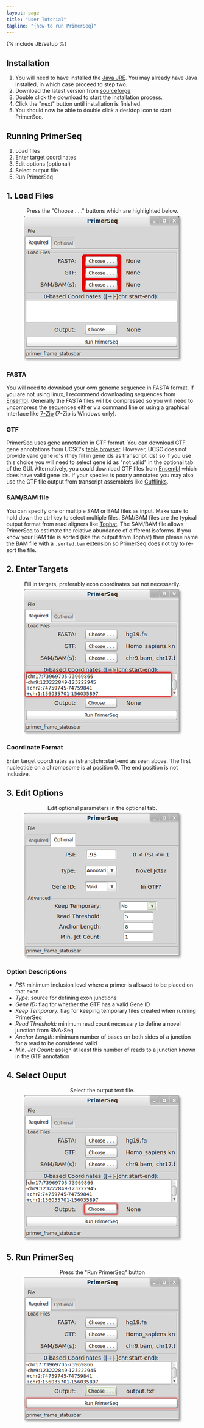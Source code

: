 ```yaml
---
layout: page
title: "User Tutorial"
tagline: "{how-to run PrimerSeq}"
---
```

{% include JB/setup %}

## Installation
1. You will need to have installed the [Java JRE](http://www.oracle.com/technetwork/java/javase/downloads/java-se-jre-7-download-432155.html).
You may already have Java installed, in which case proceed to step two.
2. Download the latest version from [sourceforge](http://sourceforge.net/projects/primerseq/files/)
3. Double click the download to start the installation process.
4. Click the "next" button until installation is finished.
5. You should now be able to double click a desktop icon to start PrimerSeq.

## Running PrimerSeq 
1. Load files
2. Enter target coordinates
3. Edit options (optional)
4. Select output file
5. Run PrimerSeq

## 1. Load Files
<center>Press the "Choose . . ." buttons which are highlighted below.</center>
<img src="load_file.png" class="img-rounded" style="display:block; margin-left:auto;margin-right:auto;" />

### FASTA
You will need to download your own genome sequence in FASTA format.
If you are not using linux, I recommend downloading sequences from [Ensembl](http://www.ensembl.org/info/data/ftp/index.html).
Generally the FASTA files will be compressed so you will need to uncompress the sequences either via command line or using a graphical interface
like [7-Zip](http://www.7-zip.org/) (7-Zip is Windows only).

### GTF
PrimerSeq uses gene annotation in GTF format. You can download GTF gene annotations from UCSC's [table browser](http://genome.ucsc.edu/cgi-bin/hgTables?command=start).
However, UCSC does not provide valid gene id's (they fill in gene ids as transcript ids) so if you use this choice you will need to select gene id as
"not valid" in the optional tab of the GUI. Alternatively, you could download GTF files from [Ensembl](http://www.ensembl.org/info/data/ftp/index.html)
which does have valid gene ids. If your species is poorly annotated you may also use the GTF file output from transcript assemblers like [Cufflinks](http://cufflinks.cbcb.umd.edu/).

### SAM/BAM file
You can specify one or multiple SAM or BAM files as input. Make sure to hold down the ctrl key to select multiple files. SAM/BAM files are the typical output format from read aligners like [Tophat](http://tophat.cbcb.umd.edu/).
The SAM/BAM file allows PrimerSeq to estimate the relative abundance of different isoforms. If you know your BAM file is sorted (like the output from Tophat)
then please name the BAM file with a `.sorted.bam` extension so PrimerSeq does not try to re-sort the file.

## 2. Enter Targets
<center>Fill in targets, preferably exon coordinates but not necessarily.</center>
<img src="enter_targets.png" style="display:block; margin-left:auto; margin-right:auto;" />

### Coordinate Format
Enter target coordinates as (strand)chr:start-end as seen above. The first nucleotide on a chromosome is at position 0. The end position is
not inclusive.

## 3. Edit Options
<center>Edit optional parameters in the optional tab.</center>
<img src="optional.png" style="display:block; margin-left:auto;margin-right:auto;" />

### Option Descriptions
* *PSI:* minimum inclusion level where a primer is allowed to be placed on that exon
* *Type:* source for defining exon junctions
* *Gene ID:* flag for whether the GTF has a valid Gene ID
* *Keep Temporary:* flag for keeping temporary files created when running PrimerSeq
* *Read Threshold:* minimum read count necessary to define a novel junction from RNA-Seq
* *Anchor Length:* minimum number of bases on both sides of a junction for a read to be considered valid
* *Min. Jct Count:* assign at least this number of reads to a junction known in the GTF annotation

## 4. Select Ouput
<center>Select the output text file.</center>
<img src="select_output.png" style="display:block; margin-left:auto;margin-right:auto;" />

## 5. Run PrimerSeq
<center>Press the "Run PrimerSeq" button</center>
<img src="run_primerseq.png" style="display:block; margin-left:auto;margin-right:auto;" />
